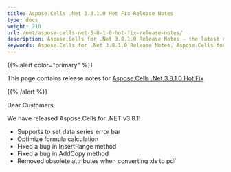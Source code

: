 ```yaml
---
title: Aspose.Cells .Net 3.8.1.0 Hot Fix Release Notes
type: docs
weight: 210
url: /net/aspose-cells-net-3-8-1-0-hot-fix-release-notes/
description: Aspose.Cells for .Net 3.8.1.0 Release Notes – the latest enhancements, new features, and fixes.
keywords: Aspose.Cells for .Net 3.8.1.0 Release Notes, Aspose.Cells for .Net 3.8.1.0 updates and fixes
---
```


{{% alert color="primary" %}} 

This page contains release notes for [Aspose.Cells .Net 3.8.1.0 Hot Fix](https://downloads.aspose.com/cells/net/new-releases/aspose.cells-.net-3.8.1.0-hot-fix/)

{{% /alert %}} 

Dear Customers, 

We have released Aspose.Cells for .NET v3.8.1! 

- Supports to set data series error bar
- Optimize formula calculation
- Fixed a bug in InsertRange method
- Fixed a bug in AddCopy method
- Removed obsolete attributes when converting xls to pdf
